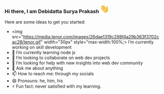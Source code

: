 ### Hi there, I am Debidatta Surya Prakash <img src="https://raw.githubusercontent.com/ABSphreak/ABSphreak/master/gifs/Hi.gif" width="30px" style="max-width:100%;">

Here are some ideas to get you started:

- <img src="https://media.tenor.com/images/26dae1319c298f4a29b363f3702cac28/tenor.gif" width="30px" style="max-width:100%;> I’m currently working on skill development
- 🌱 I’m currently learning node js
- 👯 I’m looking to collaborate on web dev projects
- 🤔 I’m looking for help with new insights into web dev community
- 💬 Ask me about anything
- 📫 How to reach me: through my socials
- 😄 Pronouns: he, him, his
- ⚡ Fun fact: never satisfied with my learning.
